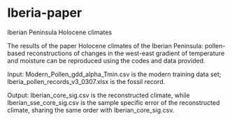 # Iberia-paper
Iberian Peninsula Holocene climates

The results of the paper Holocene climates of the Iberian Peninsula: pollen-based reconstructions of changes in the west-east gradient of temperature and moisture can be reproduced using the codes and data provided.

Input: Modern_Pollen_gdd_alpha_Tmin.csv is the modern training data set; Iberia_pollen_records_v3_0307.xlsx is the fossil record.

Output: Iberian_core_sig.csv is the reconstructed climate, while Iberian_sse_core_sig.csv is the sample specific error of the reconstructed climate, sharing the same order with Iberian_core_sig.csv.
